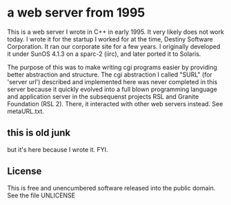 # a web server from 1995

This is a web server I wrote in C++ in early 1995.  It very likely does not work today.  I wrote it
for the startup I worked for at the time, Destiny Software Corporation.  It ran our corporate site
for a few years. I originally developed it under SunOS 4.1.3 on a sparc-2 (iirc), and later ported
it to Solaris.

The purpose of this was to make writing cgi programs easier by providing better abstraction and
structure.  The cgi abstraction I called "SURL" (for 'server url') described and implemented here
was never completed in this server because it quickly evolved into a full blown programming language
and application server in the subsequenst projects RSL and Granite Foundation (RSL 2). There, it
interacted with other web servers instead. See metaURL.txt.

## this is old junk

but it's here because I wrote it. FYI.

## License

This is free and unencumbered software released into the public domain. See the file UNLICENSE
